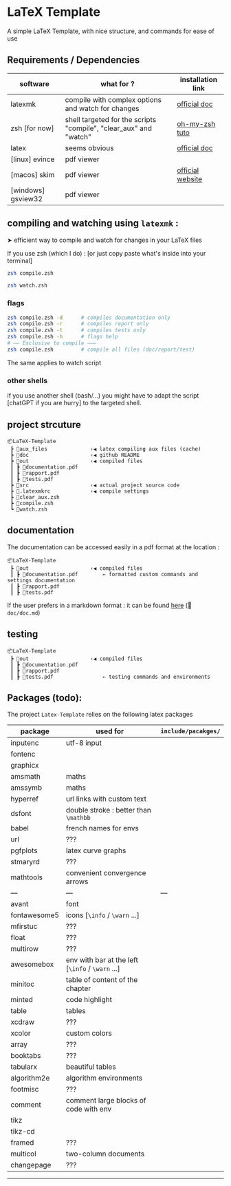 # LaTeX Template

A simple LaTeX Template, with nice structure, and commands for ease of use

## Requirements / Dependencies

| software           | what for ?                                                        | installation link                                                        |
| ------------------ | ----------------------------------------------------------------- | ------------------------------------------------------------------------ |
| latexmk            | compile with complex options and watch for changes                | [official doc](https://mg.readthedocs.io/latexmk.html)                   |
| zsh [for now]      | shell targeted for the scripts "compile", "clear_aux" and "watch" | [oh-my-zsh tuto](https://github.com/ohmyzsh/ohmyzsh/wiki/Installing-ZSH) |
| latex              | seems obvious                                                     | [official doc](https://www.latex-project.org/get/)                       |
| [linux] evince     | pdf viewer                                                        |                                                                          |
| [macos] skim       | pdf viewer                                                        | [official website](https://skim-app.sourceforge.io/)                     |
| [windows] gsview32 | pdf viewer                                                        |                                                                          |

## compiling and watching using `latexmk` :

➤ efficient way to compile and watch for changes in your LaTeX files

If you use zsh (which I do) : [or just copy paste what's inside into your terminal]

```zsh
zsh compile.zsh
```

```zsh
zsh watch.zsh
```

### flags

```zsh
zsh compile.zsh -d      # compiles documentation only
zsh compile.zsh -r      # compiles report only
zsh compile.zsh -t      # compiles tests only
zsh compile.zsh -h      # flags help
# —— Exclusive to compile ———
zsh compile.zsh         # compile all files (doc/report/test)
```

The same applies to watch script

### other shells

if you use another shell (bash/...) you might have to adapt the script [chatGPT if you are hurry] to the targeted shell.

## project strcuture

```
📦LaTeX-Template
 ┣ 📂aux_files              ‹◀ latex compiling aux files (cache)
 ┣ 📂doc                    ‹◀ github README
 ┣ 📂out                    ‹◀ compiled files
 ┃ ┣ 📜documentation.pdf
 ┃ ┣ 📜rapport.pdf
 ┃ ┣ 📜tests.pdf
 ┣ 📂src                    ‹◀ actual project source code
 ┣ 📜.latexmkrc             ‹◀ compile settings
 ┣ 📜clear_aux.zsh
 ┣ 📜compile.zsh
 ┗ 📜watch.zsh
```

## documentation

The documentation can be accessed easily in a pdf format at the location :

```
📦LaTeX-Template
 ┣ 📂out                    ‹◀ compiled files
 ┃ ┣ 📜documentation.pdf        ← formatted custom commands and settings documentation
 ┃ ┣ 📜rapport.pdf
 ┃ ┣ 📜tests.pdf
```

If the user prefers in a markdown format : it can be found [here](./doc/doc.md) (📁 `doc/doc.md`)

## testing

```
📦LaTeX-Template
 ┣ 📂out                    ‹◀ compiled files
 ┃ ┣ 📜documentation.pdf
 ┃ ┣ 📜rapport.pdf
 ┃ ┣ 📜tests.pdf                ← testing commands and environments
```

## Packages (todo):

 <!-- TODO -->

The project `Latex-Template` relies on the following latex packages

| package      | used for                                         | `include/pacakges/` |
| ------------ | ------------------------------------------------ | ------------------- |
| inputenc     | utf-8 input                                      |                     |
| fontenc      |                                                  |                     |
| graphicx     |                                                  |                     |
| amsmath      | maths                                            |                     |
| amssymb      | maths                                            |                     |
| hyperref     | url links with custom text                       |                     |
| dsfont       | double stroke : better than `\mathbb`            |                     |
| babel        | french names for envs                            |                     |
| url          | ???                                              |                     |
| pgfplots     | latex curve graphs                               |                     |
| stmaryrd     | ???                                              |                     |
| mathtools    | convenient convergence arrows                    |                     |
| —            | —                                                | —                   |
| avant        | font                                             |                     |
| fontawesome5 | icons [`\info` / `\warn` ...]                    |                     |
| mfirstuc     | ???                                              |                     |
| float        | ???                                              |                     |
| multirow     | ???                                              |                     |
| awesomebox   | env with bar at the left [`\info` / `\warn` ...] |                     |
| minitoc      | table of content of the chapter                  |                     |
| minted       | code highlight                                   |                     |
| table        | tables                                           |                     |
| xcdraw       | ???                                              |                     |
| xcolor       | custom colors                                    |                     |
| array        | ???                                              |                     |
| booktabs     | ???                                              |                     |
| tabularx     | beautiful tables                                 |                     |
| algorithm2e  | algorithm environments                           |                     |
| footmisc     | ???                                              |                     |
| comment      | comment large blocks of code with env            |                     |
| tikz         |                                                  |                     |
| tikz-cd      |                                                  |                     |
| framed       | ???                                              |                     |
| multicol     | two-column documents                             |                     |
| changepage   | ???                                              |                     |

---

```zsh

```

```latex

```

```python

```
